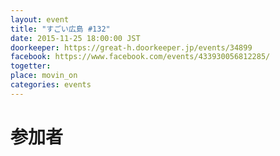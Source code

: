 ```yaml
---
layout: event
title: "すごい広島 #132"
date: 2015-11-25 18:00:00 JST
doorkeeper: https://great-h.doorkeeper.jp/events/34899
facebook: https://www.facebook.com/events/433930056812285/
togetter:
place: movin_on
categories: events
---
```


# 参加者
